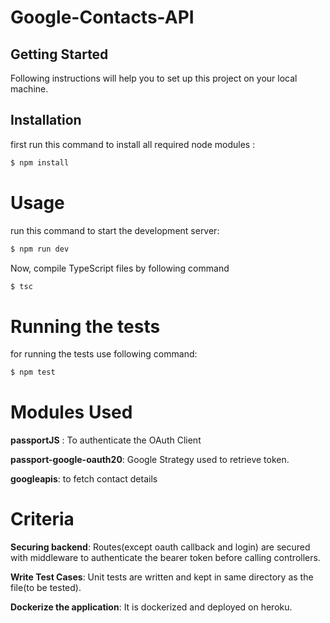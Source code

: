 # Google-Contacts-API

## Getting Started

Following instructions will help you to set up this project on your local
machine.

## Installation

first run this command to install all required node modules :

```sh
$ npm install
```

# Usage

run this command to start the development server:

```sh
$ npm run dev
```

Now, compile TypeScript files by following command

```sh
$ tsc
```

# Running the tests

for running the tests use following command:

```sh
$ npm test
```

# Modules Used

**passportJS** : To authenticate the OAuth Client

**passport-google-oauth20**: Google Strategy used to retrieve token.

**googleapis**: to fetch contact details

# Criteria

**Securing backend**: Routes(except oauth callback and login) are secured with middleware to authenticate the bearer token before calling controllers.

**Write Test Cases**: Unit tests are written and kept in same directory as the file(to be tested).

**Dockerize the application**: It is dockerized and deployed on heroku.
